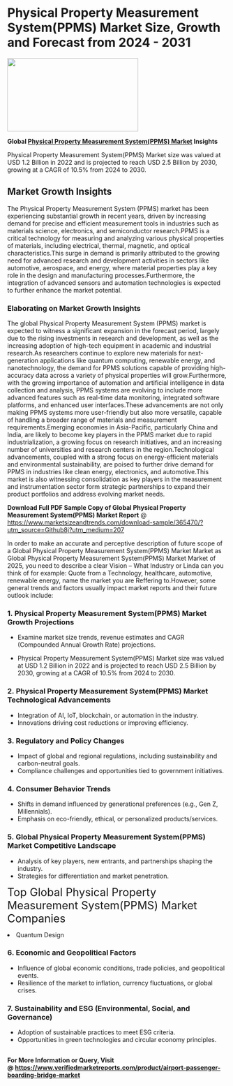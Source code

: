 <H1>Physical Property Measurement System(PPMS) Market Size, Growth and Forecast from 2024 - 2031</H1><img class="aligncenter size-medium wp-image-584254" src="https://thirdeyenews.in/wp-content/uploads/2024/09/Global-Market-Research-300x168.jpeg" alt="" width="300" height="168" /><p><strong>Global&nbsp;<a href="https://www.marketsizeandtrends.com/download-sample/365470/?utm_source=Github8j?utm_medium=207">Physical Property Measurement System(PPMS) Market</a> Insights</strong></p><p>Physical Property Measurement System(PPMS) Market size was valued at USD 1.2 Billion in 2022 and is projected to reach USD 2.5 Billion by 2030, growing at a CAGR of 10.5% from 2024 to 2030.</p><p><h2>Market Growth Insights</h2> The Physical Property Measurement System (PPMS) market has been experiencing substantial growth in recent years, driven by increasing demand for precise and efficient measurement tools in industries such as materials science, electronics, and semiconductor research.PPMS is a critical technology for measuring and analyzing various physical properties of materials, including electrical, thermal, magnetic, and optical characteristics.This surge in demand is primarily attributed to the growing need for advanced research and development activities in sectors like automotive, aerospace, and energy, where material properties play a key role in the design and manufacturing processes.Furthermore, the integration of advanced sensors and automation technologies is expected to further enhance the market potential. <h3>Elaborating on Market Growth Insights</h3> The global Physical Property Measurement System (PPMS) market is expected to witness a significant expansion in the forecast period, largely due to the rising investments in research and development, as well as the increasing adoption of high-tech equipment in academic and industrial research.As researchers continue to explore new materials for next-generation applications like quantum computing, renewable energy, and nanotechnology, the demand for PPMS solutions capable of providing high-accuracy data across a variety of physical properties will grow.Furthermore, with the growing importance of automation and artificial intelligence in data collection and analysis, PPMS systems are evolving to include more advanced features such as real-time data monitoring, integrated software platforms, and enhanced user interfaces.These advancements are not only making PPMS systems more user-friendly but also more versatile, capable of handling a broader range of materials and measurement requirements.Emerging economies in Asia-Pacific, particularly China and India, are likely to become key players in the PPMS market due to rapid industrialization, a growing focus on research initiatives, and an increasing number of universities and research centers in the region.Technological advancements, coupled with a strong focus on energy-efficient materials and environmental sustainability, are poised to further drive demand for PPMS in industries like clean energy, electronics, and automotive.This market is also witnessing consolidation as key players in the measurement and instrumentation sector form strategic partnerships to expand their product portfolios and address evolving market needs.</p><p><span class=""><strong>Download Full PDF Sample Copy of Global Physical Property Measurement System(PPMS) Market Report</strong> @ <a href="https://www.marketsizeandtrends.com/download-sample/365470/?utm_source=Github8j?utm_medium=207" target="_blank">https://www.marketsizeandtrends.com/download-sample/365470/?utm_source=Github8j?utm_medium=207</a></span></p><p>In order to make an accurate and perceptive description of future scope of a Global&nbsp;Physical Property Measurement System(PPMS) Market Market as Global&nbsp;Physical Property Measurement System(PPMS) Market Market of 2025, you need to describe a clear Vision &ndash; What Industry or Linda can you think of for example: Quote from a Technology, healthcare, automotive, renewable energy, name the market you are Reffering to.However, some general trends and factors usually impact market reports and their future outlook include:</p><h3>1.&nbsp;<strong>Physical Property Measurement System(PPMS) Market Growth Projections</strong></h3><ul><li>Examine market size trends, revenue estimates and CAGR (Compounded Annual Growth Rate) projections.</li><li><p>Physical Property Measurement System(PPMS) Market size was valued at USD 1.2 Billion in 2022 and is projected to reach USD 2.5 Billion by 2030, growing at a CAGR of 10.5% from 2024 to 2030.</p></li></ul><h3>2.&nbsp;<strong>Physical Property Measurement System(PPMS) Market Technological Advancements</strong></h3><ul><li>Integration of AI, IoT, blockchain, or automation in the industry.</li><li>Innovations driving cost reductions or improving efficiency.</li></ul><h3>3.&nbsp;<strong>Regulatory and Policy Changes</strong></h3><ul><li>Impact of global and regional regulations, including sustainability and carbon-neutral goals.</li><li>Compliance challenges and opportunities tied to government initiatives.</li></ul><h3>4.&nbsp;<strong>Consumer Behavior Trends</strong></h3><ul><li>Shifts in demand influenced by generational preferences (e.g., Gen Z, Millennials).</li><li>Emphasis on eco-friendly, ethical, or personalized products/services.</li></ul><h3>5.&nbsp;<strong>Global Physical Property Measurement System(PPMS) Market Competitive Landscape</strong></h3><ul><li>Analysis of key players, new entrants, and partnerships shaping the industry.</li><li>Strategies for differentiation and market penetration.</li></ul><p data-pm-slice="1 1 []"><span style="color: inherit; font-family: inherit; font-size: 25px;">Top Global Physical Property Measurement System(PPMS) Market Companies</span></p><div class="" data-test-id=""><p><li>Quantum Design</li></p></div><h3>6.&nbsp;<strong>Economic and Geopolitical Factors</strong></h3><ul><li>Influence of global economic conditions, trade policies, and geopolitical events.</li><li>Resilience of the market to inflation, currency fluctuations, or global crises.</li></ul><h3>7.&nbsp;<strong>Sustainability and ESG (Environmental, Social, and Governance)</strong></h3><ul><li>Adoption of sustainable practices to meet ESG criteria.</li><li>Opportunities in green technologies and circular economy principles.</li></ul><h2><strong style="font-size: 14px;">For More Information or Query, Visit @&nbsp;</strong><a style="background-color: #ffffff; font-size: 14px;" href="https://www.marketsizeandtrends.com/report/physical-property-measurement-system-ppms-market/" target="_blank">https://www.verifiedmarketreports.com/product/airport-passenger-boarding-bridge-market</a></h2>